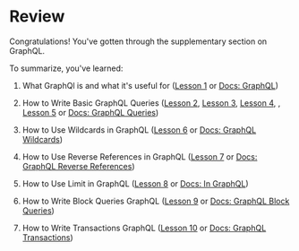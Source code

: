 # Review

Congratulations! You've gotten through the supplementary section on GraphQL.

To summarize, you've learned:

1. What GraphQl is and what it's useful for (<a href="/lesson/supp-graphql/1" target="_blank">Lesson 1</a> or <a href="/docs/query/graphql" target="_blank">Docs: GraphQL</a>)

2. How to Write Basic GraphQL Queries (<a href="/lesson/supp-graphql/2" target="_blank">Lesson 2</a>, <a href="/lesson/supp-graphql/3" target="_blank">Lesson 3</a>, <a href="/lesson/supp-graphql/4" target="_blank">Lesson 4</a>, , <a href="/lesson/supp-graphql/5" target="_blank">Lesson 5</a> or <a href="/docs/query/graphql#queries" target="_blank">Docs: GraphQL Queries</a>)

3. How to Use Wildcards in GraphQL (<a href="/lesson/supp-graphql/6" target="_blank">Lesson 6</a> or <a href="/docs/query/graphql#wildcards" target="_blank">Docs: GraphQL Wildcards</a>)

4. How to Use Reverse References in GraphQL (<a href="/lesson/supp-graphql/7" target="_blank">Lesson 7</a> or <a href="/docs/query/graphql#reverse-references" target="_blank">Docs: GraphQL Reverse References</a>)

5. How to Use Limit in GraphQL (<a href="/lesson/supp-graphql/8" target="_blank">Lesson 8</a> or <a href="/docs/0.13.0/query/advanced_query#sub-selection-options" target="_blank">Docs: In GraphQL</a>)

6. How to Write Block Queries GraphQL (<a href="/lesson/supp-graphql/9" target="_blank">Lesson 9</a> or <a href="/docs/query/graphql#block-queries" target="_blank">Docs: GraphQL Block Queries</a>)

7. How to Write Transactions GraphQL (<a href="/lesson/supp-graphql/10" target="_blank">Lesson 10</a> or <a href="/docs/query/graphql#transactions" target="_blank">Docs: GraphQL Transactions</a>)


